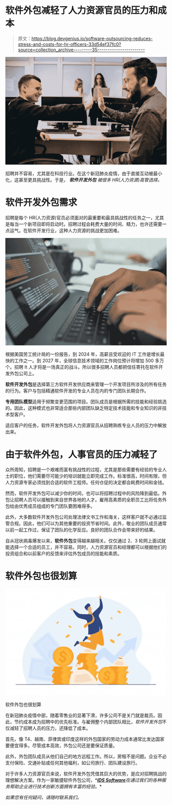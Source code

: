 # 软件外包减轻了人力资源官员的压力和成本

> 原文：<https://blog.devgenius.io/software-outsourcing-reduces-stress-and-costs-for-hr-officers-33d54ef37fc0?source=collection_archive---------35----------------------->

![](img/00da8c818e84e6dd150cdbf0346a87ec.png)

招聘并不容易，尤其是在科技行业。在这个新冠肺炎疫情，由于直接互动被最小化，这甚至更具挑战性。于是， ***软件开发外包*** *被很多 HR(人力资源)高管选择。*

# 软件开发外包需求

招聘是每个 HR(人力资源)官员必须面对的最重要和最具挑战性的任务之一，尤其是每当一个新项目即将启动时。招聘过程会耗费大量的时间、精力，也许还需要一点运气。在软件开发行业，这种人力资源的挑战更加困难。

![](img/34c8d2a530c9085879ca20ea364e8537.png)

根据美国劳工统计局的一份报告，到 2024 年，高薪且受欢迎的 IT 工作是增长最快的工作之一。到 2027 年，全球信息技术领域的工作岗位预计将增加 500 多万个。招聘 It 人才将是一场真正的战斗。所以很多招聘人员都把信任寄托在软件开发外包公司上。

**软件开发外包**是选择第三方软件开发供应商来管理一个开发项目所涉及的所有任务的行为。客户与包括精通软件开发的专业人员在内的专门团队长期合作。

**专用团队模型**适用于频繁变更范围的项目。团队成员是根据所需的技能和经验挑选的。因此，这种模式也非常适合那些内部团队缺乏特定技术技能和专业知识的非技术型客户。

适应客户的任务，软件开发外包将人力资源官员从招聘熟练专业人员的压力中解放出来。

# 由于软件外包，人事官员的压力减轻了

众所周知，招聘是一个艰难而富有挑战性的过程，尤其是那些需要有经验的专业人士的职位，他们需要尽可能少的培训就能立即完成工作。标准很高，时间有限，但人力资源专家必须找到合适的软件工程师。任何仓促的决定都会耗费时间和金钱。

然而，软件开发外包可以减少你的时间，也可以将招聘过程中的风险降到最低。外包让招聘人员可以接触到来自世界各地的人才。雇用高素质的全职员工比将任务外包给由优秀成员组成的专门团队要困难得多。

此外，大多数软件开发外包公司处理法律文书工作和海关，这样客户就不必通过监管合规。因此，他们可以为其他重要的投资节省时间。此外，敬业的团队成员通常以前一起工作过，保证了团队的化学反应。良好的团队合作会带来好的结果。

自从冠状病毒爆发以来，**软件外包**变得越来越相关。仅仅通过 2、3 轮网上面试就能选择一个合适的员工，并不容易。同时，人力资源官员和经理都可以根据他们的投资组合和以前客户的反馈来评估外包成员的技能和素质。

# 软件外包也很划算

![](img/b0d1c4db5296b21132af55f5293833eb.png)

软件外包也很划算

在新冠肺炎疫情中部，随着零售业的显著下滑，许多公司不是关门就是裁员。因此，节约成本成为招聘中的优先标准。与雇佣整个内部团队相比，*软件开发外包*不仅减轻了招聘人员的压力，还降低了成本。

首先，像 T4、越南、菲律宾或印度这样的外包国家的劳动力成本通常比发达国家要便宜得多。尽管成本高效，外包公司还是要保证质量。

此外，外包团队成员从他们自己的地方远程工作。所以，房租不是问题。企业不必支付保险、交通补贴或任何其他福利，如公司旅行、团队建设旅行。

对于许多人力资源官员来说，软件开发外包凭借其巨大的优势，是应对招聘挑战的理想解决方案。作为一家敏捷软件外包公司，*[***IDS Software***](http://idsoftware.biz)*在通过我们的各种服务帮助企业进行技术创新方面拥有丰富的经验。**

*如果您有任何疑问，请随时联系我们。*